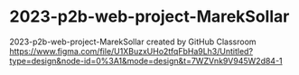 # 2023-p2b-web-project-MarekSollar
2023-p2b-web-project-MarekSollar created by GitHub Classroom
https://www.figma.com/file/U1XBuzxUHo2tfqFbHa9Lh3/Untitled?type=design&node-id=0%3A1&mode=design&t=7WZVnk9V945W2d84-1
